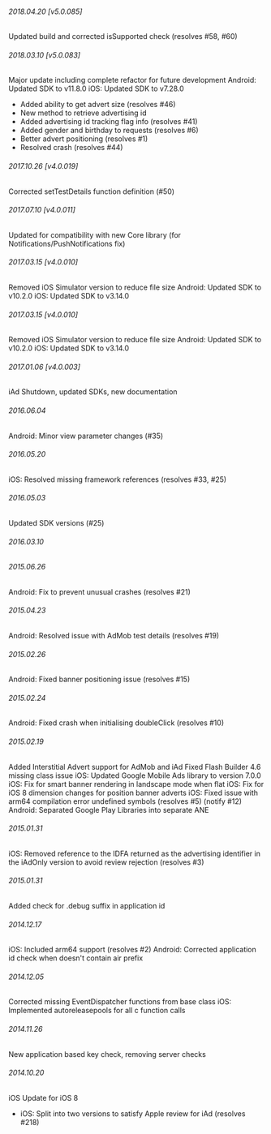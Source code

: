 

###### 2018.04.20 [v5.0.085]

Updated build and corrected isSupported check (resolves #58, #60)


###### 2018.03.10 [v5.0.083]

Major update including complete refactor for future development
Android: Updated SDK to v11.8.0
iOS: Updated SDK to v7.28.0
  - Added ability to get advert size (resolves #46)
  - New method to retrieve advertising id
  - Added advertising id tracking flag info (resolves #41)
  - Added gender and birthday to requests (resolves #6)
  - Better advert positioning (resolves #1) 
  - Resolved crash (resolves #44)


###### 2017.10.26 [v4.0.019]

Corrected setTestDetails function definition (#50)


###### 2017.07.10 [v4.0.011]

Updated for compatibility with new Core library (for Notifications/PushNotifications fix)


###### 2017.03.15 [v4.0.010]

Removed iOS Simulator version to reduce file size
Android: Updated SDK to v10.2.0
iOS: Updated SDK to v3.14.0


###### 2017.03.15 [v4.0.010]

Removed iOS Simulator version to reduce file size
Android: Updated SDK to v10.2.0
iOS: Updated SDK to v3.14.0


###### 2017.01.06 [v4.0.003]

iAd Shutdown, updated SDKs, new documentation


###### 2016.06.04

Android: Minor view parameter changes (#35)


###### 2016.05.20

iOS: Resolved missing framework references (resolves #33, #25)


###### 2016.05.03

Updated SDK versions (#25)

###### 2016.03.10


###### 2015.06.26

Android: Fix to prevent unusual crashes (resolves #21)


###### 2015.04.23

Android: Resolved issue with AdMob test details (resolves #19)


###### 2015.02.26

Android: Fixed banner positioning issue (resolves #15)


###### 2015.02.24

Android: Fixed crash when initialising doubleClick (resolves #10)


###### 2015.02.19

Added Interstitial Advert support for AdMob and iAd 
Fixed Flash Builder 4.6 missing class issue
iOS: Updated Google Mobile Ads library to version 7.0.0
iOS: Fix for smart banner rendering in landscape mode when flat
iOS: Fix for iOS 8 dimension changes for position banner adverts
iOS: Fixed issue with arm64 compilation error undefined symbols (resolves #5) (notify #12)
Android: Separated Google Play Libraries into separate ANE


###### 2015.01.31

iOS: Removed reference to the IDFA returned as the advertising identifier in the iAdOnly version to avoid review rejection (resolves #3)


###### 2015.01.31

Added check for .debug suffix in application id


###### 2014.12.17

iOS: Included arm64 support (resolves #2) 
Android: Corrected application id check when doesn't contain air prefix 


###### 2014.12.05

Corrected missing EventDispatcher functions from base class
iOS: Implemented autoreleasepools for all c function calls


###### 2014.11.26

New application based key check, removing server checks


###### 2014.10.20
iOS Update for iOS 8
- iOS: Split into two versions to satisfy Apple review for iAd (resolves #218)
